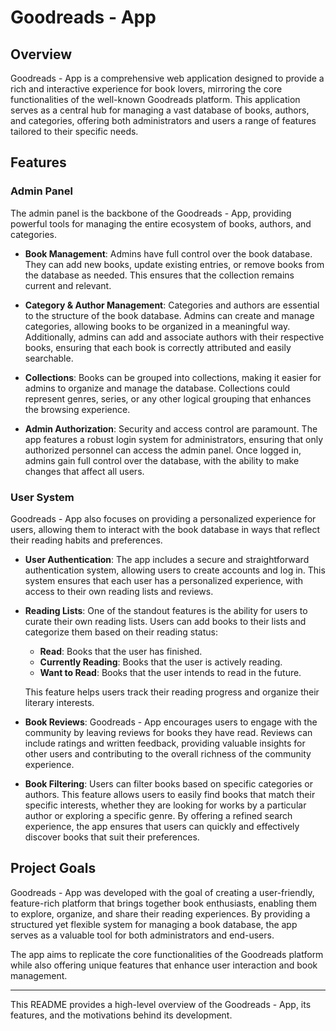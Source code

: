 # Goodreads - App

## Overview

Goodreads - App is a comprehensive web application designed to provide a rich and interactive experience for book lovers, mirroring the core functionalities of the well-known Goodreads platform. This application serves as a central hub for managing a vast database of books, authors, and categories, offering both administrators and users a range of features tailored to their specific needs.

## Features

### Admin Panel

The admin panel is the backbone of the Goodreads - App, providing powerful tools for managing the entire ecosystem of books, authors, and categories.

- **Book Management**: Admins have full control over the book database. They can add new books, update existing entries, or remove books from the database as needed. This ensures that the collection remains current and relevant.

- **Category & Author Management**: Categories and authors are essential to the structure of the book database. Admins can create and manage categories, allowing books to be organized in a meaningful way. Additionally, admins can add and associate authors with their respective books, ensuring that each book is correctly attributed and easily searchable.

- **Collections**: Books can be grouped into collections, making it easier for admins to organize and manage the database. Collections could represent genres, series, or any other logical grouping that enhances the browsing experience.

- **Admin Authorization**: Security and access control are paramount. The app features a robust login system for administrators, ensuring that only authorized personnel can access the admin panel. Once logged in, admins gain full control over the database, with the ability to make changes that affect all users.

### User System

Goodreads - App also focuses on providing a personalized experience for users, allowing them to interact with the book database in ways that reflect their reading habits and preferences.

- **User Authentication**: The app includes a secure and straightforward authentication system, allowing users to create accounts and log in. This system ensures that each user has a personalized experience, with access to their own reading lists and reviews.

- **Reading Lists**: One of the standout features is the ability for users to curate their own reading lists. Users can add books to their lists and categorize them based on their reading status:
  - **Read**: Books that the user has finished.
  - **Currently Reading**: Books that the user is actively reading.
  - **Want to Read**: Books that the user intends to read in the future.

  This feature helps users track their reading progress and organize their literary interests.

- **Book Reviews**: Goodreads - App encourages users to engage with the community by leaving reviews for books they have read. Reviews can include ratings and written feedback, providing valuable insights for other users and contributing to the overall richness of the community experience.

- **Book Filtering**: Users can filter books based on specific categories or authors. This feature allows users to easily find books that match their specific interests, whether they are looking for works by a particular author or exploring a specific genre. By offering a refined search experience, the app ensures that users can quickly and effectively discover books that suit their preferences.

## Project Goals

Goodreads - App was developed with the goal of creating a user-friendly, feature-rich platform that brings together book enthusiasts, enabling them to explore, organize, and share their reading experiences. By providing a structured yet flexible system for managing a book database, the app serves as a valuable tool for both administrators and end-users.

The app aims to replicate the core functionalities of the Goodreads platform while also offering unique features that enhance user interaction and book management.

---

This README provides a high-level overview of the Goodreads - App, its features, and the motivations behind its development.
